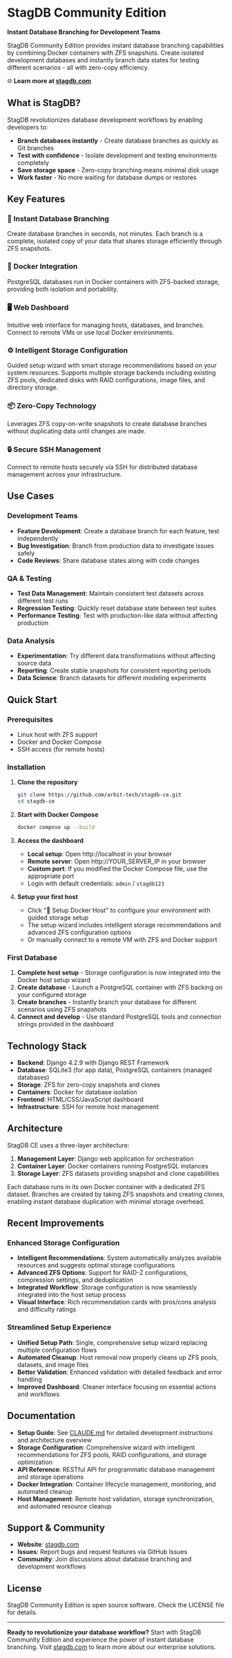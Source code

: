 # StagDB Community Edition

**Instant Database Branching for Development Teams**

StagDB Community Edition provides instant database branching capabilities by combining Docker containers with ZFS snapshots. Create isolated development databases and instantly branch data states for testing different scenarios - all with zero-copy efficiency.

🌐 **Learn more at [stagdb.com](https://stagdb.com/)**

## What is StagDB?

StagDB revolutionizes database development workflows by enabling developers to:

- **Branch databases instantly** - Create database branches as quickly as Git branches
- **Test with confidence** - Isolate development and testing environments completely
- **Save storage space** - Zero-copy branching means minimal disk usage
- **Work faster** - No more waiting for database dumps or restores

## Key Features

### 🚀 Instant Database Branching
Create database branches in seconds, not minutes. Each branch is a complete, isolated copy of your data that shares storage efficiently through ZFS snapshots.

### 🐳 Docker Integration
PostgreSQL databases run in Docker containers with ZFS-backed storage, providing both isolation and portability.

### 🖥️ Web Dashboard
Intuitive web interface for managing hosts, databases, and branches. Connect to remote VMs or use local Docker environments.

### ⚙️ Intelligent Storage Configuration
Guided setup wizard with smart storage recommendations based on your system resources. Supports multiple storage backends including existing ZFS pools, dedicated disks with RAID configurations, image files, and directory storage.

### 📦 Zero-Copy Technology
Leverages ZFS copy-on-write snapshots to create database branches without duplicating data until changes are made.

### 🔒 Secure SSH Management
Connect to remote hosts securely via SSH for distributed database management across your infrastructure.

## Use Cases

### Development Teams
- **Feature Development**: Create a database branch for each feature, test independently
- **Bug Investigation**: Branch from production data to investigate issues safely
- **Code Reviews**: Share database states along with code changes

### QA & Testing
- **Test Data Management**: Maintain consistent test datasets across different test runs
- **Regression Testing**: Quickly reset database state between test suites
- **Performance Testing**: Test with production-like data without affecting production

### Data Analysis
- **Experimentation**: Try different data transformations without affecting source data
- **Reporting**: Create stable snapshots for consistent reporting periods
- **Data Science**: Branch datasets for different modeling experiments

## Quick Start

### Prerequisites
- Linux host with ZFS support
- Docker and Docker Compose
- SSH access (for remote hosts)

### Installation

1. **Clone the repository**
   ```bash
   git clone https://github.com/arbit-tech/stagdb-ce.git
   cd stagdb-ce
   ```

2. **Start with Docker Compose**
   ```bash
   docker compose up --build
   ```

3. **Access the dashboard**
   - **Local setup**: Open http://localhost in your browser
   - **Remote server**: Open http://YOUR_SERVER_IP in your browser
   - **Custom port**: If you modified the Docker Compose file, use the appropriate port
   - Login with default credentials: `admin` / `stagdb123`

4. **Setup your first host**
   - Click "🐳 Setup Docker Host" to configure your environment with guided storage setup
   - The setup wizard includes intelligent storage recommendations and advanced ZFS configuration options
   - Or manually connect to a remote VM with ZFS and Docker support

### First Database

1. **Complete host setup** - Storage configuration is now integrated into the Docker host setup wizard
2. **Create database** - Launch a PostgreSQL container with ZFS backing on your configured storage
3. **Create branches** - Instantly branch your database for different scenarios using ZFS snapshots
4. **Connect and develop** - Use standard PostgreSQL tools and connection strings provided in the dashboard

## Technology Stack

- **Backend**: Django 4.2.9 with Django REST Framework
- **Database**: SQLite3 (for app data), PostgreSQL containers (managed databases)
- **Storage**: ZFS for zero-copy snapshots and clones
- **Containers**: Docker for database isolation
- **Frontend**: HTML/CSS/JavaScript dashboard
- **Infrastructure**: SSH for remote host management

## Architecture

StagDB CE uses a three-layer architecture:

1. **Management Layer**: Django web application for orchestration
2. **Container Layer**: Docker containers running PostgreSQL instances
3. **Storage Layer**: ZFS datasets providing snapshot and clone capabilities

Each database runs in its own Docker container with a dedicated ZFS dataset. Branches are created by taking ZFS snapshots and creating clones, enabling instant database duplication with minimal storage overhead.

## Recent Improvements

### Enhanced Storage Configuration
- **Intelligent Recommendations**: System automatically analyzes available resources and suggests optimal storage configurations
- **Advanced ZFS Options**: Support for RAID-Z configurations, compression settings, and deduplication
- **Integrated Workflow**: Storage configuration is now seamlessly integrated into the host setup process
- **Visual Interface**: Rich recommendation cards with pros/cons analysis and difficulty ratings

### Streamlined Setup Experience
- **Unified Setup Path**: Single, comprehensive setup wizard replacing multiple configuration flows
- **Automated Cleanup**: Host removal now properly cleans up ZFS pools, datasets, and image files
- **Better Validation**: Enhanced validation with detailed feedback and error handling
- **Improved Dashboard**: Cleaner interface focusing on essential actions and workflows

## Documentation

- **Setup Guide**: See [CLAUDE.md](CLAUDE.md) for detailed development instructions and architecture overview
- **Storage Configuration**: Comprehensive wizard with intelligent recommendations for ZFS pools, RAID configurations, and storage optimization
- **API Reference**: RESTful API for programmatic database management and storage operations
- **Docker Integration**: Container lifecycle management, monitoring, and automated cleanup
- **Host Management**: Remote host validation, storage synchronization, and automated resource cleanup

## Support & Community

- **Website**: [stagdb.com](https://stagdb.com/)
- **Issues**: Report bugs and request features via GitHub Issues
- **Community**: Join discussions about database branching and development workflows

## License

StagDB Community Edition is open source software. Check the LICENSE file for details.

---

**Ready to revolutionize your database workflow?** Start with StagDB Community Edition and experience the power of instant database branching. Visit [stagdb.com](https://stagdb.com/) to learn more about our enterprise solutions.
